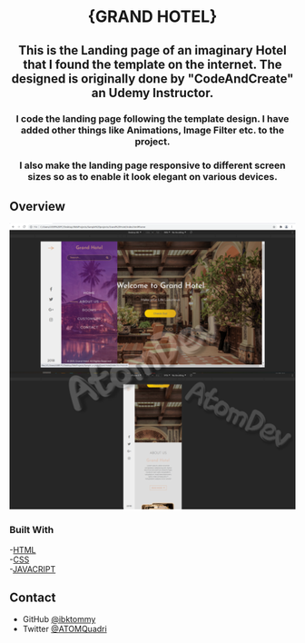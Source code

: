 <h1 align="center">{GRAND HOTEL}</h1>

<div align="center">
   <h2>This is the Landing page of an imaginary Hotel that I found the template on the internet. The designed is originally done by <b>"CodeAndCreate"</b> an Udemy Instructor.</h2>
   
   <h3>I code the landing page following the template design. I have added other things like <b>Animations</b>, <b>Image Filter</b> etc. to the project.</h3>

   <h3>I also make the landing page responsive to different screen sizes so as to enable it look elegant on various devices.</h3>
</div>

<!-- OVERVIEW -->

## Overview

![screenshot](https://github.com/ibktommy/Grand-Hotel/blob/master/img/Project%20Screenshot.png)

### Built With

  -[HTML](https://html.com/)<br>
  -[CSS](https://www.w3schools.com/css/css_intro.asp) <br>
  -[JAVACRIPT](https://developer.mozilla.org/en-US/docs/Web/JavaScript)

  ## Contact

- GitHub [@ibktommy](https://github.com/ibktommy)
- Twitter [@ATOMQuadri](https://twitter.com/ATOMQuadri)